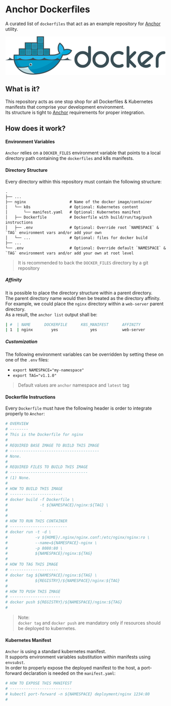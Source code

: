 # Anchor Dockerfiles
A curated list of `dockerfiles` that act as an example repository for [Anchor](https://github.com/ZachiNachshon/anchor) utility.

![docker-logo](assets/logos/docker-logo-resized-500px.png) 

## What is it?
This repository acts as one stop shop for all Dockerfiles & Kubernetes manifests that comprise your development environment.<br/>
Its structure is tight to [Anchor](https://github.com/ZachiNachshon/anchor) requirements for proper integration.<br/>

## How does it work?
#### Environment Variables
`Anchor` relies on a `DOCKER_FILES` environment variable that points to a local directory path containing the `dockerfiles` and k8s manifests. 

#### Directory Structure
Every directory within this repository must contain the following structure:

    .
    ├── ...
    ├── nginx                   # Name of the docker image/container
    │   └── k8s                 # Optional: Kubernetes content
    │       └── manifest.yaml   # Optional: Kubernetes manifest
    │   ├── Dockerfile          # Dockerfile with build/run/tag/push instructions
    │   ├── .env                # Optional: Override root `NAMESPACE` & `TAG` environment vars and/or add your own
    │   └── ...                 # Optional: files for docker build
    ├── ... 
    └── .env                    # Optional: Override default `NAMESPACE` & `TAG` environment vars and/or add your own at root level                 
    
> It is recommended to back the `DOCKER_FILES` directory by a git repository

##### Affinity
It is possible to place the directory structure within a parent directory.<br/>
The parent directory name would then be treated as the directory affinity.<br/>
For example, we could place the `nginx` directory within a `web-server` parent directory.<br/>
As a result, the `anchor list` output shall be:
```bash
| #  | NAME      DOCKERFILE      K8S_MANIFEST      AFFINITY
| 1  | nginx        yes              yes           web-server
```    

##### Customization
The following environment variables can be overridden by setting these on one of the `.env` files:
- `export NAMESPACE="my-namespace"`
- `export TAG="v1.1.0"`

> Default values are `anchor` namespace and `latest` tag

#### Dockerfile Instructions
Every `Dockerfile` must have the following header is order to integrate properly to `Anchor`:
```bash
# OVERVIEW
# --------
# This is the Dockerfile for nginx
#
# REQUIRED BASE IMAGE TO BUILD THIS IMAGE
# ---------------------------------------
# None.
#
# REQUIRED FILES TO BUILD THIS IMAGE
# ----------------------------------
# (1) None.
#
# HOW TO BUILD THIS IMAGE
# -----------------------
# docker build -f Dockerfile \
#              -t ${NAMESPACE}/nginx:${TAG} \
#              .
#
# HOW TO RUN THIS CONTAINER
# -------------------------
# docker run -t -d \
#            -v ${HOME}/.nginx/nginx.conf:/etc/nginx/nginx:ro \
#            --name=${NAMESPACE}-nginx \
#            -p 8080:80 \
#            ${NAMESPACE}/nginx:${TAG}
#
# HOW TO TAG THIS IMAGE
# ---------------------
# docker tag ${NAMESPACE}/nginx:${TAG} \
#            ${REGISTRY}/${NAMESPACE}/nginx:${TAG}
#
# HOW TO PUSH THIS IMAGE
# ----------------------
# docker push ${REGISTRY}/${NAMESPACE}/nginx:${TAG}
#
```

> Note:<br/>
> `docker tag` and `docker push` are mandatory only if resources should be deployed to kubernetes.  

#### Kubernetes Manifest
`Anchor` is using a standard kubernetes manifest.<br/>
It supports environment variables substitution within manifests using `envsubst`.<br/>
In order to properly expose the deployed manifest to the host, a port-forward declaration is needed on the `manifest.yaml`:

```bash
# HOW TO EXPOSE THIS MANIFEST
# ---------------------------
# kubectl port-forward -n ${NAMESPACE} deployment/nginx 1234:80
#
```